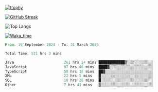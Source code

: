 <!--
**ren-joey/ren-joey** is a ✨ _special_ ✨ repository because its `README.md` (this file) appears on your GitHub profile.

Here are some ideas to get you started:

- 🔭 I’m currently working on ...
- 🌱 I’m currently learning ...
- 👯 I’m looking to collaborate on ...
- 🤔 I’m looking for help with ...
- 💬 Ask me about ...
- 📫 How to reach me: ...
- 😄 Pronouns: ...
- ⚡ Fun fact: ...
-->

[![trophy](https://github-profile-trophy.vercel.app/?username=ren-joey&theme=darkhub&column=5)](https://github.com/ren-joey)

[![GitHub Streak](https://streak-stats.demolab.com/?user=ren-joey&theme=dark)](https://github.com/ren-joey)

![Top Langs](https://github-readme-stats.vercel.app/api/top-langs?username=ren-joey&show_icons=true&layout=compact&locale=en&hide=html,CSS,scss,Pug,Twig&theme=dark)

[![Waka_time](https://github-readme-stats.vercel.app/api/wakatime?username=joeyren&theme=dark)](https://github.com/ren-joey)

<!--START_SECTION:waka-->

```rust
From: 19 September 2024 - To: 31 March 2025

Total Time: 521 hrs 3 mins

Java                       261 hrs 24 mins ████████████▒░░░░░░░░░░░░   49.44 %
JavaScript                 97 hrs 46 mins  ████▓░░░░░░░░░░░░░░░░░░░░   18.49 %
TypeScript                 58 hrs 18 mins  ██▓░░░░░░░░░░░░░░░░░░░░░░   11.03 %
XML                        22 hrs 5 mins   █░░░░░░░░░░░░░░░░░░░░░░░░   04.18 %
SQL                        18 hrs 20 mins  █░░░░░░░░░░░░░░░░░░░░░░░░   03.47 %
Other                      7 hrs 41 mins   ▒░░░░░░░░░░░░░░░░░░░░░░░░   01.45 %
```

<!--END_SECTION:waka-->
